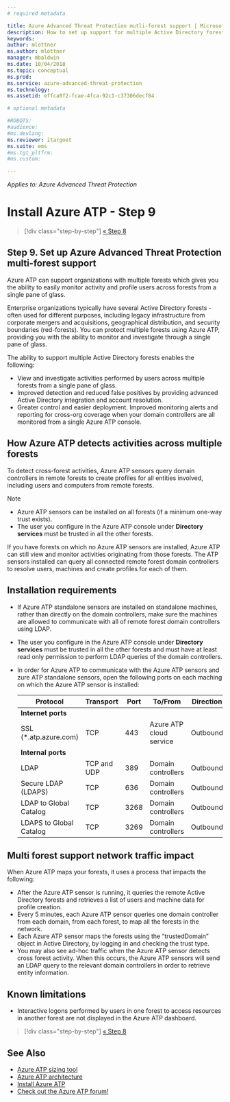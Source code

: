 ```yaml
---
# required metadata

title: Azure Advanced Threat Protection mutli-forest support | Microsoft Docs
description: How to set up support for multiple Active Directory forests in Azure ATP.
keywords:
author: mlottner
ms.author: mlottner
manager: mbaldwin
ms.date: 10/04/2018
ms.topic: conceptual
ms.prod:
ms.service: azure-advanced-threat-protection
ms.technology:
ms.assetid: effca0f2-fcae-4fca-92c1-c37306decf84

# optional metadata

#ROBOTS:
#audience:
#ms.devlang:
ms.reviewer: itargoet
ms.suite: ems
#ms.tgt_pltfrm:
#ms.custom:

---
```


*Applies to: Azure Advanced Threat Protection*

# Install Azure ATP - Step 9

> [!div class="step-by-step"]
> [« Step 8](install-atp-step8-samr.md)

## Step 9.  Set up Azure Advanced Threat Protection multi-forest support

Azure ATP can support organizations with multiple forests which gives you the ability to easily monitor activity and profile users across forests from a single pane of glass. 

Enterprise organizations typically have several Active Directory forests - often used for different purposes, including legacy infrastructure from corporate mergers and acquisitions, geographical distribution, and security boundaries (red-forests). You can protect multiple forests using Azure ATP, providing you with the ability to monitor and investigate through a single pane of glass.

The ability to support multiple Active Directory forests enables the following:
-	View and investigate activities performed by users across multiple forests from a single pane of glass. 
-	Improved detection and reduced false positives by providing advanced Active Directory integration and account resolution. 
-	Greater control and easier deployment. Improved monitoring alerts and reporting for cross-org coverage when your domain controllers are all monitored from a single Azure ATP console.


## How Azure ATP detects activities across multiple forests 

To detect cross-forest activities, Azure ATP sensors query domain controllers in remote forests to create profiles for all entities involved, including users and computers from remote forests. 

> [!NOTE]
> - Azure ATP sensors can be installed on all forests (if a minimum one-way trust exists).
> - The user you configure in the Azure ATP console under **Directory services** must be trusted in all the other forests.


If you have forests on which no Azure ATP sensors are installed, Azure ATP can still view and monitor activities originating from those forests. The ATP sensors installed can query all connected remote forest domain controllers to resolve users, machines and create profiles for each of them. 

## Installation requirements 

-	If Azure ATP standalone sensors are installed on standalone machines, rather than directly on the domain controllers, make sure the machines are allowed to communicate with all of remote forest domain controllers using LDAP. 
- The user you configure in the Azure ATP console under **Directory services** must be trusted in all the other forests and must have at least read only permission to perform LDAP queries of the domain controllers.

- In order for Azure ATP to communicate with the Azure ATP sensors and zure ATP standalone sensors, open the following ports on each maching on which the Azure ATP sensor is installed:

 
  |Protocol|Transport|Port|To/From|Direction|
  |----|----|----|----|----|
  |**Internet ports**||||
  |SSL (*.atp.azure.com)|TCP|443|Azure ATP cloud service|Outbound|
  |**Internal ports**||||			
  |LDAP|TCP and UDP|389|Domain controllers|Outbound|
  |Secure LDAP (LDAPS)|TCP|636|Domain controllers|Outbound|
  |LDAP to Global Catalog|TCP|3268|Domain controllers|Outbound|
  |LDAPS to Global Catalog|TCP|3269|Domain controllers|Outbound|


## Multi forest support network traffic impact 

When Azure ATP maps your forests, it uses a process that impacts the following:

-	After the Azure ATP sensor is running, it queries the remote Active Directory forests and retrieves a list of users and machine data for profile creation.
-	Every 5 minutes, each Azure ATP sensor queries one domain controller from each domain, from each forest, to map all the forests in the network.
-	Each Azure ATP sensor maps the forests using the “trustedDomain” object in Active Directory, by logging in and checking the trust type.
-	You may also see ad-hoc traffic when the Azure ATP sensor detects cross forest activity. When this occurs, the Azure ATP sensors will send an LDAP query to the relevant domain controllers in order to retrieve entity information. 

## Known limitations
-	Interactive logons performed by users in one forest to access resources in another forest are not displayed in the Azure ATP dashboard.


> [!div class="step-by-step"]
> [« Step 8](install-atp-step8-samr.md)


## See Also
- [Azure ATP sizing tool](http://aka.ms/aatpsizingtool)
- [Azure ATP architecture](atp-architecture.md)
- [Install Azure ATP](install-atp-step1.md)
- [Check out the Azure ATP forum!](https://aka.ms/azureatpcommunity)

